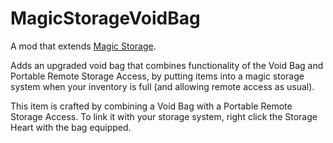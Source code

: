 # MagicStorageVoidBag

A mod that extends [Magic Storage](https://github.com/blushiemagic/MagicStorage).

Adds an upgraded void bag that combines functionality of the Void Bag and Portable Remote Storage Access, by putting items into a magic storage system when your inventory is full (and allowing remote access as usual).

This item is crafted by combining a Void Bag with a Portable Remote Storage Access. To link it with your storage system, right click the Storage Heart with the bag equipped.